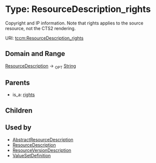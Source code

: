 
# Type: ResourceDescription_rights


Copyright and IP information. Note that rights applies to the source resource, not the CTS2 rendering.

URI: [tccm:ResourceDescription_rights](https://hotecosystem.org/tccm/ResourceDescription_rights)


## Domain and Range

[ResourceDescription](ResourceDescription.md) ->  <sub>OPT</sub> [String](types/String.md)

## Parents

 *  is_a: [rights](rights.md)

## Children


## Used by

 * [AbstractResourceDescription](AbstractResourceDescription.md)
 * [ResourceDescription](ResourceDescription.md)
 * [ResourceVersionDescription](ResourceVersionDescription.md)
 * [ValueSetDefinition](ValueSetDefinition.md)
